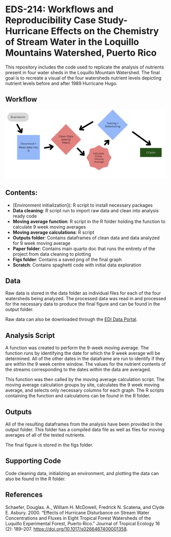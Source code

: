 # EDS-214: Workflows and Reproducibility Case Study- Hurricane Effects on the Chemistry of Stream Water in the Loquillo Mountains Watershed, Puerto Rico

This repository includes the code used to replicate the analysis of nutrients present in four water sheds in the Loquillo Mountain Watershed. The final goal is to recreate a visual of the four watersheds nutrient levels depicting nutrient levels before and after 1989 Hurricane Hugo.

## Workflow

![](images/clipboard-366800664.png)

## Contents:

-   [Environment initialization](: R script to install necessary packages
-   **Data cleaning**: R script run to import raw data and clean into analysis ready code
-   **Moving average function**: R script in the R folder holding the function to calculate 9 week moving averages
-   **Moving average calculations**: R script
-   **Outputs folder**: Contains dataframes of clean data and data analyzed for 9 week moving average
-   **Paper folder**: Contains main quarto doc that runs the entirety of the project from data cleaning to plotting
-   **Figs folder**: Contains a saved png of the final graph
-   **Scratch**: Contains spaghetti code with initial data exploration

## Data

Raw data is stored in the data folder as individual files for each of the four watersheds being analyzed. The processed data was read in and processed for the necessary data to produce the final figure and can be found in the output folder.

Raw data can also be downloaded through the [EDI Data Portal](https://portal.edirepository.org/nis/mapbrowse?packageid=knb-lter-luq.20.4923064).

## Analysis Script

A function was created to perform the 9-week moving average. The function runs by identifying the date for which the 9 week average will be determined. All of the other dates in the dataframe are run to identify if they are within the 9 week centre window. The values for the nutrient contents of the streams corresponding to the dates within the data are averaged.

This function was then called by the moving average calculation script. The moving average calculation groups by site, calculates the 9 week moving average, and selects only necessary columns for each graph. The R scripts containing the function and calculations can be found in the R folder.

## Outputs

All of the resulting dataframes from the analysis have been provided in the output folder. This folder has a compiled data file as well as files for moving averages of all of the tested nutrients.

The final figure is stored in the figs folder.

## Supporting Code

Code cleaning data, initializing an environment, and plotting the data can also be found in the R folder.

## References

Schaefer, Douglas. A., William H. McDowell, Fredrick N. Scatena, and Clyde E. Asbury. 2000. “Effects of Hurricane Disturbance on Stream Water Concentrations and Fluxes in Eight Tropical Forest Watersheds of the Luquillo Experimental Forest, Puerto Rico.” Journal of Tropical Ecology 16 (2): 189–207. <https://doi.org/10.1017/s0266467400001358>.

